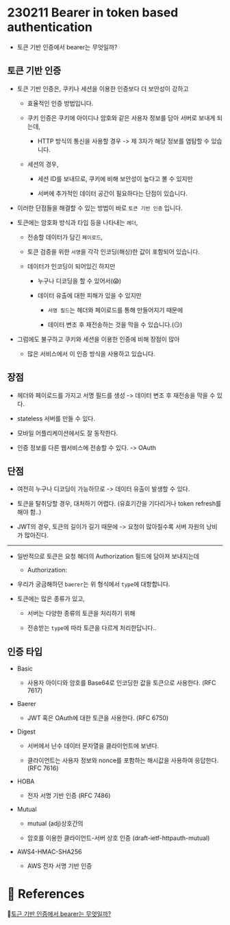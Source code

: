 # 230211 Bearer in token based authentication

- 토큰 기반 인증에서 bearer는 무엇일까?

## 토큰 기반 인증

- 토큰 기반 인증은, 쿠키나 세션을 이용한 인증보다 더 보안성이 강하고

    - 효율적인 인증 방법입니다.

    - 쿠키 인증은 쿠키에 아이디나 암호와 같은 사용자 정보를 담아 서버로 보내게 되는데,
        
        - HTTP 방식의 통신을 사용할 경우 -> 제 3자가 해당 정보를 염탐할 수 있습니다.

    - 세션의 경우,

        - 세션 ID를 보내므로, 쿠키에 비해 보안성이 높다고 볼 수 있지만

        - 서버에 추가적인 데이터 공간이 필요하다는 단점이 있습니다.

- 이러한 단점들을 해결할 수 있는 방법이 바로 `토큰 기반 인증` 입니다.

- 토큰에는 암호화 방식과 타입 등을 나타내는 `헤더`,

    - 전송할 데이터가 담긴 `페이로드`,
    
    - 토큰 검증을 위한 `서명`을 각각 인코딩(해싱)한 값이 포함되어 있습니다.

    - 데이터가 인코딩이 되어있긴 하지만

        - 누구나 디코딩을 할 수 있어서(😱)

        - 데이터 유출에 대한 피해가 있을 수 있지만

            - `서명 필드`는 헤더와 페이로드를 통해 만들어지기 때문에

            - 데이터 변조 후 재전송하는 것을 막을 수 있습니다.(😏)

- 그럼에도 불구하고 쿠키와 세션을 이용한 인증에 비해 장점이 많아

    - 많은 서비스에서 이 인증 방식을 사용하고 있습니다.

## 장점

- 헤더와 페이로드를 가지고 서명 필드를 생성 -> 데이터 변조 후 재전송을 막을 수 있다.

- stateless 서버를 만들 수 있다.

- 모바일 어플리케이션에서도 잘 동작한다.

- 인증 정보를 다른 웹서비스에 전송할 수 있다. -> OAuth

## 단점

- 여전히 누구나 디코딩이 가능하므로 -> 데이터 유출이 발생할 수 있다.

- 토큰을 탈취당할 경우, 대처하기 어렵다. (유효기간을 기다리거나 token refresh를 해야 함..)

- JWT의 경우, 토큰의 길이가 길기 때문에 -> 요청이 많아질수록 서버 자원의 낭비가 많아진다.

---

- 일반적으로 토큰은 요청 해더의 Authorization 필드에 담아져 보내지는데

    - Authorization: <type> <credentials>

- 우리가 궁금해하던 `baerer`는 위 형식에서 `type`에 대항합니다.

- 토큰에는 많은 종류가 있고,

    - 서버는 다양한 종류의 토큰을 처리하기 위해
    
    - 전송받는 `type`에 따라 토큰을 다르게 처리한답니다..

## 인증 타입

- Basic

    - 사용자 아이디와 암호를 Base64로 인코딩한 값을 토큰으로 사용한다. (RFC 7617)

- Baerer

    - JWT 혹은 OAuth에 대한 토큰을 사용한다. (RFC 6750)

- Digest

    - 서버에서 난수 데이터 문자열을 클라이언트에 보낸다.

    - 클라이언트는 사용자 정보와 nonce를 포함하는 해시값을 사용하여 응답한다. (RFC 7616)

- HOBA

    - 전자 서명 기반 인증 (RFC 7486)

- Mutual

    - mutual (adj)상호간의

    - 암호를 이용한 클라이언트-서버 상호 인증 (draft-ietf-httpauth-mutual)

- AWS4-HMAC-SHA256

    - AWS 전자 서명 기반 인증

# 📖 References

🔗[토근 기반 인증에서 bearer는 무엇일까?](https://velog.io/@cada/%ED%86%A0%EA%B7%BC-%EA%B8%B0%EB%B0%98-%EC%9D%B8%EC%A6%9D%EC%97%90%EC%84%9C-bearer%EB%8A%94-%EB%AC%B4%EC%97%87%EC%9D%BC%EA%B9%8C)